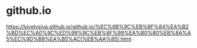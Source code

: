 # github.io
https://lovelysiva.github.io/github.io/%EC%8B%9C%EB%8F%84%EA%B2%BD%EC%A0%9C%ED%99%9C%EB%8F%99%EA%B0%80%EB%8A%A5%EC%9D%B8%EA%B5%AC(%EB%AA%85).html
